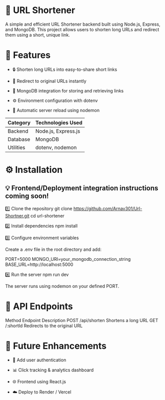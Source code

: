 # 🔗 URL Shortener

A simple and efficient URL Shortener backend built using Node.js, Express, and MongoDB.
This project allows users to shorten long URLs and redirect them using a short, unique link.

# 🚀 Features

- 🔒 Shorten long URLs into easy-to-share short links

- 🔁 Redirect to original URLs instantly

- 💾 MongoDB integration for storing and retrieving links

- ⚙️ Environment configuration with dotenv

- 🧩 Automatic server reload using nodemon

| Category  | Technologies Used   |
| --------- | ------------------- |
| Backend   | Node.js, Express.js |
| Database  | MongoDB             |
| Utilities | dotenv, nodemon     |


# ⚙️ Installation

## 💡 Frontend/Deployment integration instructions coming soon!

1️⃣ Clone the repository
git clone https://github.com/Arnav301/Url-Shortner.git
cd url-shortener

2️⃣ Install dependencies
npm install

3️⃣ Configure environment variables

Create a .env file in the root directory and add:

PORT=5000
MONGO_URI=your_mongodb_connection_string
BASE_URL=http://localhost:5000

4️⃣ Run the server
npm run dev


The server runs using nodemon on your defined PORT.


# 📡 API Endpoints
Method	Endpoint	Description
POST	/api/shorten	Shortens a long URL
GET	/:shortId	Redirects to the original URL

# 🧠 Future Enhancements

- 🔐 Add user authentication

- 📊 Click tracking & analytics dashboard

- 🌐 Frontend using React.js

- ☁️ Deploy to Render / Vercel
